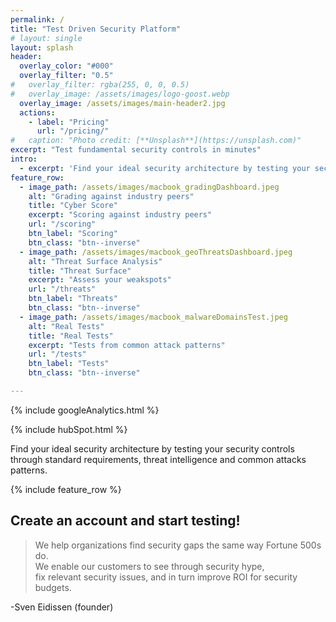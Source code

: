 ```yaml
---
permalink: /
title: "Test Driven Security Platform"
# layout: single
layout: splash
header:
  overlay_color: "#000"
  overlay_filter: "0.5"
#   overlay_filter: rgba(255, 0, 0, 0.5)
#   overlay_image: /assets/images/logo-goost.webp
  overlay_image: /assets/images/main-header2.jpg
  actions:
    - label: "Pricing"
      url: "/pricing/"
#   caption: "Photo credit: [**Unsplash**](https://unsplash.com)"
excerpt: "Test fundamental security controls in minutes"
intro: 
  - excerpt: 'Find your ideal security architecture by testing your security controls through standard requirements, threat intelligence and common attacks patterns.'
feature_row:
  - image_path: /assets/images/macbook_gradingDashboard.jpeg
    alt: "Grading against industry peers"
    title: "Cyber Score"
    excerpt: "Scoring against industry peers"
    url: "/scoring"
    btn_label: "Scoring"
    btn_class: "btn--inverse"
  - image_path: /assets/images/macbook_geoThreatsDashboard.jpeg
    alt: "Threat Surface Analysis"
    title: "Threat Surface"
    excerpt: "Assess your weakspots"
    url: "/threats"
    btn_label: "Threats"
    btn_class: "btn--inverse"
  - image_path: /assets/images/macbook_malwareDomainsTest.jpeg
    alt: "Real Tests"
    title: "Real Tests"
    excerpt: "Tests from common attack patterns"
    url: "/tests"
    btn_label: "Tests"
    btn_class: "btn--inverse"

---
```

<!-- Google analytics -->
{% include googleAnalytics.html %}
<!-- Hub Spot analytics -->
{% include hubSpot.html %}

Find your ideal security architecture by testing your security controls through standard requirements, threat intelligence and common attacks patterns.

{% include feature_row %}



## Create an account and start testing!

<script charset="utf-8" type="text/javascript" src="//js.hsforms.net/forms/shell.js"></script>
<script>
  hbspt.forms.create({
	portalId: "8898112",
	formId: "2b1cfdb3-6618-4dd8-86e4-4786274c0d38"
});
</script>


>We help organizations find security gaps the same way Fortune 500s do.  
>We enable our customers to see through security hype,  
>fix relevant security issues, 
>and in turn improve ROI for security budgets. 

-Sven Eidissen (founder)
